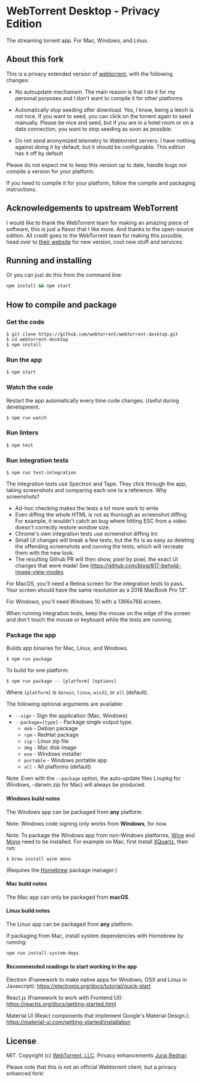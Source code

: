 # WebTorrent Desktop - Privacy Edition

The streaming torrent app. For Mac, Windows, and Linux.

## About this fork

This is a privacy extended version of
[webtorrent](https://webtorrent.io/), with the following
changes:

- No autoupdate mechanism. The main reason is that I do it for my
  personal purposes and I don't want to compile it for other platforms

- Automatically stop seeding after download. Yes, I know, being a leech
  is not nice. If you want to seed, you can click on the torrent again
  to seed manually. Please be nice and seed, but if you are in a hotel
  room or on a data connection, you want to stop seeding as soon as
  possible.

- Do not send anonymized telemetry to Webtorrent servers. I have nothing
  against doing it by default, but it should be configurable. This
  edition has it off by default

Please do not expect me to keep this version up to date, handle bugs nor
compile a version for your platform.

If you need to compile it for your
platform, follow the compile and packaging instructions.

## Acknowledgements to upstream WebTorrent

I would like to thank the WebTorrent team for making an amazing piece of
software, this is just a flavor that I like more. And thanks to the
open-source edition. All credit goes to the WebTorrent team for making
this possible, head over to [their website](https://webtorrent.io/) for
new version, cool new stuff and services.

## Running and installing

Or you can just do this from the command line:

```bash
npm install && npm start
```

## How to compile and package

### Get the code

```
$ git clone https://github.com/webtorrent/webtorrent-desktop.git
$ cd webtorrent-desktop
$ npm install
```

### Run the app

```
$ npm start
```

### Watch the code

Restart the app automatically every time code changes. Useful during development.

```
$ npm run watch
```

### Run linters

```
$ npm test
```

### Run integration tests

```
$ npm run test-integration
```

The integration tests use Spectron and Tape. They click through the app, taking screenshots and
comparing each one to a reference. Why screenshots?

* Ad-hoc checking makes the tests a lot more work to write
* Even diffing the whole HTML is not as thorough as screenshot diffing. For example, it wouldn't
  catch an bug where hitting ESC from a video doesn't correctly restore window size.
* Chrome's own integration tests use screenshot diffing iirc
* Small UI changes will break a few tests, but the fix is as easy as deleting the offending
  screenshots and running the tests, which will recreate them with the new look.
* The resulting Github PR will then show, pixel by pixel, the exact UI changes that were made! See
  https://github.com/blog/817-behold-image-view-modes

For MacOS, you'll need a Retina screen for the integration tests to pass. Your screen should have
the same resolution as a 2018 MacBook Pro 13".

For Windows, you'll need Windows 10 with a 1366x768 screen.

When running integration tests, keep the mouse on the edge of the screen and don't touch the mouse
or keyboard while the tests are running.

### Package the app

Builds app binaries for Mac, Linux, and Windows.

```
$ npm run package
```

To build for one platform:

```
$ npm run package -- [platform] [options]
```

Where `[platform]` is `darwin`, `linux`, `win32`, or `all` (default).

The following optional arguments are available:

- `--sign` - Sign the application (Mac, Windows)
- `--package=[type]` - Package single output type.
   - `deb` - Debian package
   - `rpm` - RedHat package
   - `zip` - Linux zip file
   - `dmg` - Mac disk image
   - `exe` - Windows installer
   - `portable` - Windows portable app
   - `all` - All platforms (default)

Note: Even with the `--package` option, the auto-update files (.nupkg for Windows,
-darwin.zip for Mac) will always be produced.

#### Windows build notes

The Windows app can be packaged from **any** platform.

Note: Windows code signing only works from **Windows**, for now.

Note: To package the Windows app from non-Windows platforms,
[Wine](https://www.winehq.org/) and [Mono](https://www.mono-project.com/) need
to be installed. For example on Mac, first install
[XQuartz](http://www.xquartz.org/), then run:

```
$ brew install wine mono
```

(Requires the [Homebrew](http://brew.sh/) package manager.)

#### Mac build notes

The Mac app can only be packaged from **macOS**.

#### Linux build notes

The Linux app can be packaged from **any** platform.

If packaging from Mac, install system dependencies with Homebrew by running:

```
npm run install-system-deps
```
#### Recommended readings to start working in the app

Electron (Framework to make native apps for Windows, OSX and Linux in Javascript):
https://electronjs.org/docs/tutorial/quick-start

React.js (Framework to work with Frontend UI):
https://reactjs.org/docs/getting-started.html

Material UI (React components that implement Google's Material Design.):
https://material-ui.com/getting-started/installation

## License

MIT. Copyright (c) [WebTorrent, LLC](https://webtorrent.io).
Privacy enhancements [Juraj Bednar](https://github.com/jooray/webtorrent-desktop).

Please note that this is not an official Webtorrent client, but a
privacy enhanced fork!
